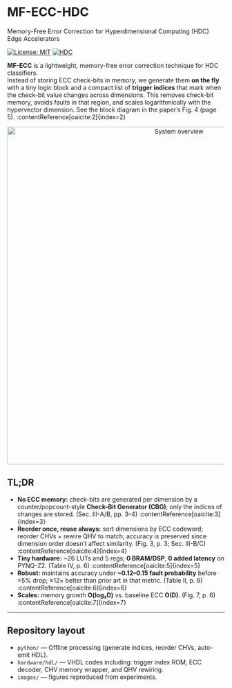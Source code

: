 # MF-ECC-HDC
Memory-Free Error Correction for Hyperdimensional Computing (HDC) Edge Accelerators

[![License: MIT](https://img.shields.io/badge/License-MIT-green.svg)](#license)
[![HDC](https://img.shields.io/badge/Topic-HDC-blue.svg)](#)

**MF-ECC** is a lightweight, memory-free error correction technique for HDC classifiers.  
Instead of storing ECC check-bits in memory, we generate them **on the fly** with a tiny logic block and a compact list of **trigger indices** that mark when the check-bit value changes across dimensions. This removes check-bit memory, avoids faults in that region, and scales logarithmically with the hypervector dimension. See the block diagram in the paper’s Fig. 4 (page 5). :contentReference[oaicite:2]{index=2}

<p align="center"><img src="images/overview.png" width="780" alt="System overview"></p>

## TL;DR
- **No ECC memory:** check-bits are generated per dimension by a counter/popcount-style **Check-Bit Generator (CBG)**; only the indices of changes are stored. (Sec. III-A/B, pp. 3–4) :contentReference[oaicite:3]{index=3}  
- **Reorder once, reuse always:** sort dimensions by ECC codeword; reorder CHVs + rewire QHV to match; accuracy is preserved since dimension order doesn’t affect similarity. (Fig. 3, p. 3; Sec. III-B/C) :contentReference[oaicite:4]{index=4}  
- **Tiny hardware:** ~26 LUTs and 5 regs; **0 BRAM/DSP**, **0 added latency** on PYNQ-Z2. (Table IV, p. 6) :contentReference[oaicite:5]{index=5}  
- **Robust:** maintains accuracy under **~0.12–0.15 fault probability** before >5% drop; ≥12× better than prior art in that metric. (Table II, p. 6) :contentReference[oaicite:6]{index=6}  
- **Scales:** memory growth **O(log₂D)** vs. baseline ECC **O(D)**. (Fig. 7, p. 6) :contentReference[oaicite:7]{index=7}


---

## Repository layout
- `python/` —  Offline processing (generate indices, reorder CHVs, auto-emit HDL).
- `hardware/hdl/` — VHDL codes including: trigger index ROM, ECC decoder, CHV memory wrapper, and QHV rewiring.
- `images/` — figures reproduced from experiments.
